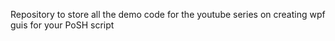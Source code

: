 Repository to store all the demo code for the youtube series on creating wpf guis for your PoSH script
